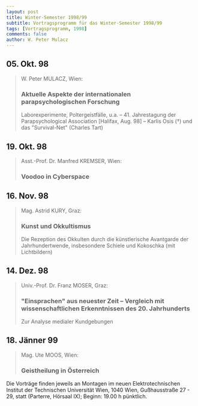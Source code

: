 ```yaml
---
layout: post
title: Winter-Semester 1998/99
subtitle: Vortragsprogramm für das Winter-Semester 1998/99
tags: [Vortragsprogramm, 1998]
comments: false
author: W. Peter Mulacz
---
```


## 05. Okt. 98
> W. Peter MULACZ, Wien:
> ### Aktuelle Aspekte der internationalen parapsychologischen Forschung
> Laborexperimente, Poltergeistfälle, u.a. – 41. Jahrestagung der Parapsychological Association [Halifax, Aug. 98] – Karlis Osis (†) und das "Survival-Net" (Charles Tart)



## 19. Okt. 98
> Asst.-Prof. Dr. Manfred KREMSER, Wien:
> ### Voodoo in Cyberspace



## 16. Nov. 98
> Mag. Astrid KURY, Graz:
> ### Kunst und Okkultismus
> Die Rezeption des Okkulten durch die künstlerische Avantgarde der Jahrhundertwende, insbesondere Schiele und Kokoschka
> (mit Lichtbildern)



## 14. Dez. 98
> Univ.-Prof. Dr. Franz MOSER, Graz:
> ### "Einsprachen" aus neuester Zeit – Vergleich mit wissenschaftlichen Erkenntnissen des 20. Jahrhunderts
> Zur Analyse medialer Kundgebungen



## 18. Jänner 99
> Mag. Ute MOOS, Wien:
> ### Geistheilung in Österreich



Die Vorträge finden jeweils an Montagen im neuen Elektrotechnischen Institut der Technischen Universität Wien, 1040 Wien,  Gußhausstraße 27 - 29, statt (Parterre, Hörsaal IX); Beginn: 19.00 h pünktlich.

